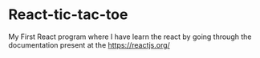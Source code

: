 # React-tic-tac-toe
My First React program where I have learn the react by going through the documentation present at the https://reactjs.org/